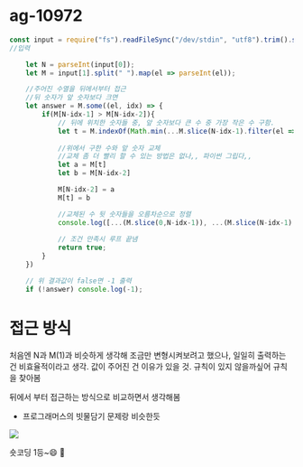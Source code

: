 # ag-10972
```javascript
const input = require("fs").readFileSync("/dev/stdin", "utf8").trim().split('\n');
//입력 

    let N = parseInt(input[0]);
    let M = input[1].split(" ").map(el => parseInt(el));

    //주어진 수열을 뒤에서부터 접근
    //뒤 숫자가 앞 숫자보다 크면
    let answer = M.some((el, idx) => {
        if(M[N-idx-1] > M[N-idx-2]){
            // 뒤에 위치한 숫자들 중, 앞 숫자보다 큰 수 중 가장 작은 수 구함.
            let t = M.indexOf(Math.min(...M.slice(N-idx-1).filter(el => M[N-idx-2] < el)))
            
            //위에서 구한 수와 앞 숫자 교체
            //교체 좀 더 빨리 할 수 있는 방법은 없나,, 파이썬 그립다,,
            let a = M[t]
            let b = M[N-idx-2]

            M[N-idx-2] = a
            M[t] = b

            //교체된 수 뒷 숫자들을 오름차순으로 정렬
            console.log([...(M.slice(0,N-idx-1)), ...(M.slice(N-idx-1).sort((a,b) => a - b))].join(" ") );
            
            // 조건 만족시 루프 끝냄
            return true;
        }        
    })

    // 위 결과값이 false면 -1 출력
    if (!answer) console.log(-1);

```

# 접근 방식

처음엔 N과 M(1)과 비슷하게 생각해 조금만 변형시켜보려고 했으나,
일일히 출력하는 건 비효율적이라고 생각.
값이 주어진 건 이유가 있을 것. 규칙이 있지 않을까싶어 규칙을 찾아봄

뒤에서 부터 접근하는 방식으로 비교하면서 생각해봄
- 프로그래머스의 빗물담기 문제랑 비슷한듯

![](https://i.imgur.com/HkFQ5Zh.png)

숏코딩 1등~:smile: :confetti_ball: 